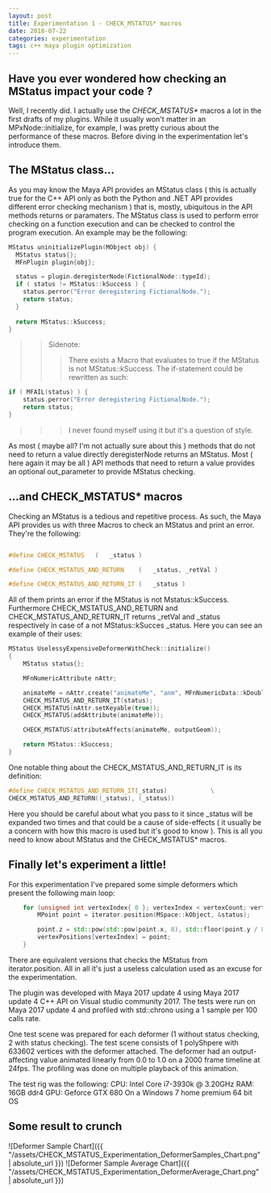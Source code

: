 ```yaml
---
layout: post
title: Experimentation 1 - CHECK_MSTATUS* macros
date: 2018-07-22
categories: experimentation
tags: c++ maya plugin optimization
---
```


## Have you ever wondered how checking an MStatus impact your code ?

Well, I recently did. I actually use the *CHECK_MSTATUS\** macros a lot in the first drafts of my plugins. 
While it usually won't matter in an MPxNode::initialize, for example, I was pretty curious about the performance of these macros.
Before diving in the experimentation let's introduce them.

## The MStatus class...

As you may know the Maya API provides an MStatus class ( this is actually true for the C++ API only as both the Python and .NET API provides different error checking mechanism ) that is, mostly, ubiquitous in the API methods returns or paramaters.
The MStatus class is used to perform error checking on a function execution and can be checked to control the program execution.
An example may be the following:


~~~ c++
MStatus uninitializePlugin(MObject obj) {
  MStatus status{};
  MFnPlugin plugin{obj};

  status = plugin.deregisterNode(FictionalNode::typeId);
  if ( status != MStatus::kSuccess ) {
    status.perror("Error deregistering FictionalNode.");
    return status;
  }
  
  return MStatus::kSuccess;
}
~~~

>> Sidenote: 
>>>There exists a Macro that evaluates to true if the MStatus is not MStatus::kSuccess. The if-statement could be rewritten as such:

~~~ c++
if ( MFAIL(status) ) {
    status.perror("Error deregistering FictionalNode.");
    return status;
}
~~~

>>> I never found myself using it but it's a question of style.

As most ( maybe all? I'm not actually sure about this ) methods that do not need to return a value directly deregisterNode returns an MStatus.
Most ( here again it may be all ) API methods that need to return a value provides an optional out_parameter to provide MStatus checking.

## ...and CHECK_MSTATUS* macros

Checking an MStatus is a tedious and repetitive process. As such, the Maya API provides us with three Macros to check an MStatus and print an error.
They're the following:

~~~ c++

#define CHECK_MSTATUS	(	_status )

#define CHECK_MSTATUS_AND_RETURN	(	_status, _retVal )

#define CHECK_MSTATUS_AND_RETURN_IT	(	_status ) 	
~~~

All of them prints an error if the MStatus is not Mstatus::kSuccess. Furthermore CHECK_MSTATUS_AND_RETURN and CHECK_MSTATUS_AND_RETURN_IT returns _retVal and _status respectively in case of a not MStatus::kSucces _status.
Here you can see an example of their uses:

~~~ c++
MStatus UselessyExpensiveDeformerWithCheck::initialize()
{
	MStatus status{};

	MFnNumericAttribute nAttr;

	animateMe = nAttr.create("animateMe", "anm", MFnNumericData::kDouble, 0.0, &status);
	CHECK_MSTATUS_AND_RETURN_IT(status);
	CHECK_MSTATUS(nAttr.setKeyable(true));
	CHECK_MSTATUS(addAttribute(animateMe));

	CHECK_MSTATUS(attributeAffects(animateMe, outputGeom));

	return MStatus::kSuccess;
}
~~~

One notable thing about the CHECK_MSTATUS_AND_RETURN_IT is its definition:

~~~ c++
#define CHECK_MSTATUS_AND_RETURN_IT(_status)			\
CHECK_MSTATUS_AND_RETURN((_status), (_status))
~~~

Here you should be careful about what you pass to it since _status will be expanded two times and that could be a cause of side-effects ( it usually be a concern with how this macro is used but it's good to know ).
This is all you need to know about MStatus and the CHECK_MSTATUS* macros.

## Finally let's experiment a little!

For this experimentation I've prepared some simple deformers which present the following main loop:

~~~ c++
	for (unsigned int vertexIndex{ 0 }; vertexIndex < vertexCount; vertexIndex++, iterator.next()) {
		MPoint point = iterator.position(MSpace::kObject, &status);

		point.z = std::pow(std::pow(point.x, 8), std::floor(point.y / 8)) * 5;
		vertexPositions[vertexIndex] = point;
	}
~~~

There are equivalent versions that checks the MStatus from iterator.position.
All in all it's just a useless calculation used as an excuse for the experimentation.

The plugin was developed with Maya 2017 update 4 using Maya 2017 update 4 C++ API on Visual studio community 2017.
The tests were run on Maya 2017 update 4 and profiled with std::chrono using a 1 sample per 100 calls rate.

One test scene was prepared for each deformer (1 without status checking, 2 with status checking).
The test scene consists of 1 polyShpere with 633602 vertices with the deformer attached.
The deformer had an output-affecting value animated linearly from 0.0 to 1.0 on a 2000 frame timeline at 24fps.
The profiling was done on multiple playback of this animation.

The test rig was the following:
CPU: Intel Core i7-3930k @ 3.20GHz
RAM: 16GB ddr4
GPU: Geforce GTX 680
On a Windows 7 home premium 64 bit OS

## Some result to crunch

![Deformer Sample Chart]({{ "/assets/CHECK_MSTATUS_Experimentation_DeformerSamples_Chart.png" | absolute_url }})
![Deformer Sample Average Chart]({{ "/assets/CHECK_MSTATUS_Experimentation_DeformerAverage_Chart.png" | absolute_url }})
